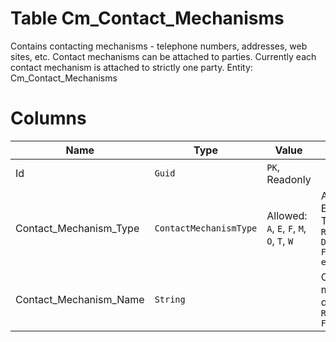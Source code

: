 # Table Cm_Contact_Mechanisms

Contains contacting mechanisms - telephone numbers, addresses, web sites, etc. Contact mechanisms can be attached to parties. Currently each contact mechanism is attached to strictly one party. Entity: Cm_Contact_Mechanisms

# Columns

| Name | Type | Value | Description |
| - | - | - | --- |
|Id|`Guid`|`PK`, Readonly||
|Contact_Mechanism_Type|`ContactMechanismType`|Allowed: `A`, `E`, `F`, `M`, `O`, `T`, `W`|A=Address; E=e-mail; T=Telephone. `Required` `Default("A")` `Filter(multi eq)` |
|Contact_Mechanism_Name|`String`||Contact mechanism description. `Required` `Filter(eq;like)` |
